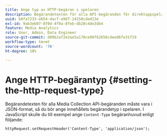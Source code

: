 ```yaml
---
title: Ange typ av HTTP-begäran i spelaren
description: Begärandetexten för alla API-begäranden för direktuppspelad mediainsamling måste vara i JSON-format. Lär dig hur du ställer in innehållets begärandetyp i spelaren.
uuid: b8fa7233-e654-4acf-a9d7-14158cded13e
exl-id: 9ab3eb07-8f0d-4f9a-8feb-db20c4de3db4
feature: Media Analytics
role: User, Admin, Data Engineer
source-git-commit: d89b2af2e2ae5a170ce98f62656cdeed6fe31f19
workflow-type: tm+mt
source-wordcount: '76'
ht-degree: 10%

---
```


# Ange HTTP-begärantyp {#setting-the-http-request-type}

Begärandetexten för alla Media Collection API-begäranden måste vara i JSON-format, så du bör ange innehållets begärandetyp i spelaren. I JavaScript skulle du till exempel ange `Content-Type` begäranhuvud enligt följande:

```
httpRequest.setRequestHeader('Content-Type', 'application/json'); 
```
